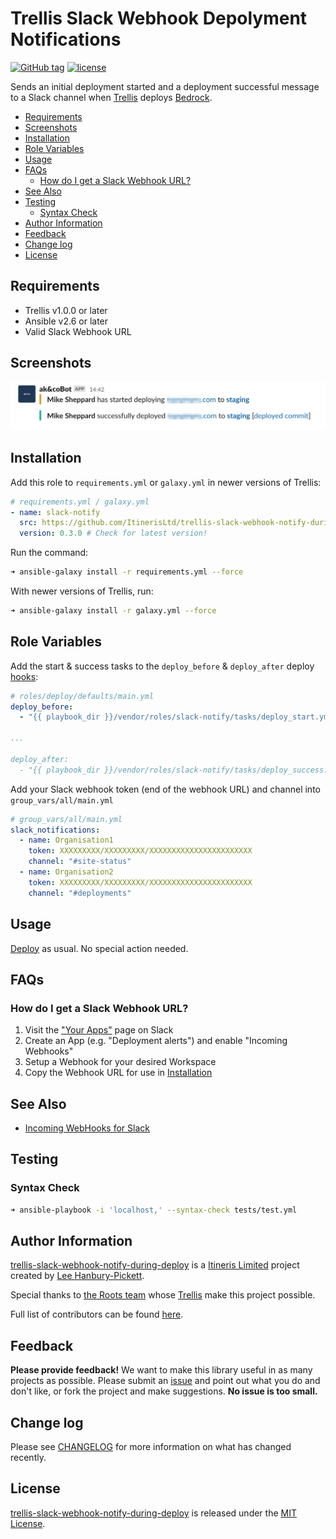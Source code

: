 # Trellis Slack Webhook Depolyment Notifications

[![GitHub tag](https://img.shields.io/github/tag/ItinerisLtd/trellis-slack-webhook-notify-during-deploy.svg)](https://github.com/ItinerisLtd/trellis-slack-webhook-notify-during-deploy/tags)
[![license](https://img.shields.io/github/license/ItinerisLtd/trellis-slack-webhook-notify-during-deploy.svg)](https://github.com/ItinerisLtd/trellis-slack-webhook-notify-during-deploy/blob/master/LICENSE)

Sends an initial deployment started and a deployment successful message to a Slack channel when [Trellis](https://github.com/roots/trellis) deploys [Bedrock](https://github.com/roots/bedrock).

<!-- START doctoc generated TOC please keep comment here to allow auto update -->
<!-- DON"T EDIT THIS SECTION, INSTEAD RE-RUN doctoc TO UPDATE -->

- [Requirements](#requirements)
- [Screenshots](#screenshots)
- [Installation](#installation)
- [Role Variables](#role-variables)
- [Usage](#usage)
- [FAQs](#faqs)
  - [How do I get a Slack Webhook URL?](#how-do-i-get-a-slack-webhook-url)
- [See Also](#see-also)
- [Testing](#testing)
  - [Syntax Check](#syntax-check)
- [Author Information](#author-information)
- [Feedback](#feedback)
- [Change log](#change-log)
- [License](#license)

<!-- END doctoc generated TOC please keep comment here to allow auto update -->

## Requirements

- Trellis v1.0.0 or later
- Ansible v2.6 or later
- Valid Slack Webhook URL

## Screenshots

![Deployment Screenshot](deployment-screenshot.png)

## Installation

Add this role to `requirements.yml` or `galaxy.yml` in newer versions of Trellis:

```yaml
# requirements.yml / galaxy.yml
- name: slack-notify
  src: https://github.com/ItinerisLtd/trellis-slack-webhook-notify-during-deploy
  version: 0.3.0 # Check for latest version!
```

Run the command:

```bash
➜ ansible-galaxy install -r requirements.yml --force
```

With newer versions of Trellis, run:

```bash
➜ ansible-galaxy install -r galaxy.yml --force
```

## Role Variables

Add the start & success tasks to the `deploy_before` & `deploy_after` deploy [hooks](https://roots.io/trellis/docs/deploys/#hooks):

```yaml
# roles/deploy/defaults/main.yml
deploy_before:
  - "{{ playbook_dir }}/vendor/roles/slack-notify/tasks/deploy_start.yml"

...

deploy_after:
  - "{{ playbook_dir }}/vendor/roles/slack-notify/tasks/deploy_success.yml"
```

Add your Slack webhook token (end of the webhook URL) and channel into `group_vars/all/main.yml`

```yaml
# group_vars/all/main.yml
slack_notifications:
  - name: Organisation1
    token: XXXXXXXXX/XXXXXXXXX/XXXXXXXXXXXXXXXXXXXXXXX
    channel: "#site-status"
  - name: Organisation2
    token: XXXXXXXXX/XXXXXXXXX/XXXXXXXXXXXXXXXXXXXXXXX
    channel: "#deployments"
```

## Usage

[Deploy](https://roots.io/trellis/docs/deploys/#example) as usual. No special action needed.

## FAQs

### How do I get a Slack Webhook URL?

1. Visit the ["Your Apps"](https://api.slack.com/apps) page on Slack
2. Create an App (e.g. "Deployment alerts") and enable "Incoming Webhooks"
3. Setup a Webhook for your desired Workspace
4. Copy the Webhook URL for use in [Installation](#installation)

## See Also

- [Incoming WebHooks for Slack](https://get.slack.help/hc/en-us/articles/115005265063-Incoming-webhooks-for-Slack)

## Testing

### Syntax Check

```bash
➜ ansible-playbook -i 'localhost,' --syntax-check tests/test.yml
```

## Author Information

[trellis-slack-webhook-notify-during-deploy](https://github.com/ItinerisLtd/trellis-slack-webhook-notify-during-deploy) is a [Itineris Limited](https://www.itineris.co.uk/) project created by [Lee Hanbury-Pickett](https://github.com/codepuncher).

Special thanks to [the Roots team](https://roots.io/about/) whose [Trellis](https://github.com/roots/trellis) make this project possible.

Full list of contributors can be found [here](https://github.com/ItinerisLtd/trellis-slack-webhook-notify-during-deploy/graphs/contributors).

## Feedback

**Please provide feedback!** We want to make this library useful in as many projects as possible.
Please submit an [issue](https://github.com/ItinerisLtd/trellis-slack-webhook-notify-during-deploy/issues/new) and point out what you do and don't like, or fork the project and make suggestions.
**No issue is too small.**

## Change log

Please see [CHANGELOG](./CHANGELOG.md) for more information on what has changed recently.

## License

[trellis-slack-webhook-notify-during-deploy](https://github.com/ItinerisLtd/trellis-slack-webhook-notify-during-deploy) is released under the [MIT License](https://opensource.org/licenses/MIT).
